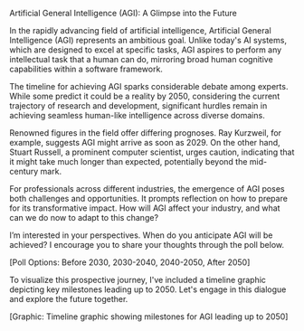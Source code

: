 Artificial General Intelligence (AGI): A Glimpse into the Future  

In the rapidly advancing field of artificial intelligence, Artificial General Intelligence (AGI) represents an ambitious goal. Unlike today's AI systems, which are designed to excel at specific tasks, AGI aspires to perform any intellectual task that a human can do, mirroring broad human cognitive capabilities within a software framework.  

The timeline for achieving AGI sparks considerable debate among experts. While some predict it could be a reality by 2050, considering the current trajectory of research and development, significant hurdles remain in achieving seamless human-like intelligence across diverse domains.  

Renowned figures in the field offer differing prognoses. Ray Kurzweil, for example, suggests AGI might arrive as soon as 2029. On the other hand, Stuart Russell, a prominent computer scientist, urges caution, indicating that it might take much longer than expected, potentially beyond the mid-century mark.  

For professionals across different industries, the emergence of AGI poses both challenges and opportunities. It prompts reflection on how to prepare for its transformative impact. How will AGI affect your industry, and what can we do now to adapt to this change?  

I’m interested in your perspectives. When do you anticipate AGI will be achieved? I encourage you to share your thoughts through the poll below.  

[Poll Options: Before 2030, 2030-2040, 2040-2050, After 2050]  

To visualize this prospective journey, I've included a timeline graphic depicting key milestones leading up to 2050. Let's engage in this dialogue and explore the future together.  

[Graphic: Timeline graphic showing milestones for AGI leading up to 2050]